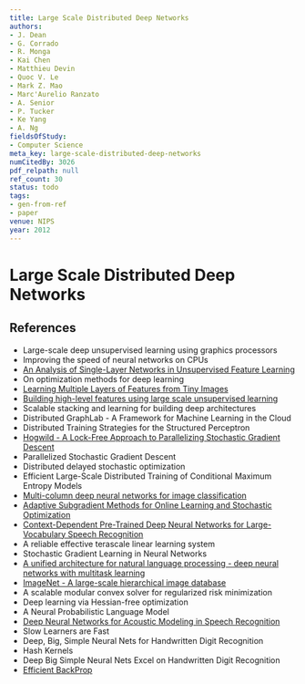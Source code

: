 ```yaml
---
title: Large Scale Distributed Deep Networks
authors:
- J. Dean
- G. Corrado
- R. Monga
- Kai Chen
- Matthieu Devin
- Quoc V. Le
- Mark Z. Mao
- Marc'Aurelio Ranzato
- A. Senior
- P. Tucker
- Ke Yang
- A. Ng
fieldsOfStudy:
- Computer Science
meta_key: large-scale-distributed-deep-networks
numCitedBy: 3026
pdf_relpath: null
ref_count: 30
status: todo
tags:
- gen-from-ref
- paper
venue: NIPS
year: 2012
---
```


# Large Scale Distributed Deep Networks

## References

- Large-scale deep unsupervised learning using graphics processors
- Improving the speed of neural networks on CPUs
- [An Analysis of Single-Layer Networks in Unsupervised Feature Learning](./an-analysis-of-single-layer-networks-in-unsupervised-feature-learning.md)
- On optimization methods for deep learning
- [Learning Multiple Layers of Features from Tiny Images](./learning-multiple-layers-of-features-from-tiny-images.md)
- [Building high-level features using large scale unsupervised learning](./building-high-level-features-using-large-scale-unsupervised-learning.md)
- Scalable stacking and learning for building deep architectures
- Distributed GraphLab - A Framework for Machine Learning in the Cloud
- Distributed Training Strategies for the Structured Perceptron
- [Hogwild - A Lock-Free Approach to Parallelizing Stochastic Gradient Descent](./hogwild-a-lock-free-approach-to-parallelizing-stochastic-gradient-descent.md)
- Parallelized Stochastic Gradient Descent
- Distributed delayed stochastic optimization
- Efficient Large-Scale Distributed Training of Conditional Maximum Entropy Models
- [Multi-column deep neural networks for image classification](./multi-column-deep-neural-networks-for-image-classification.md)
- [Adaptive Subgradient Methods for Online Learning and Stochastic Optimization](./adaptive-subgradient-methods-for-online-learning-and-stochastic-optimization.md)
- [Context-Dependent Pre-Trained Deep Neural Networks for Large-Vocabulary Speech Recognition](./context-dependent-pre-trained-deep-neural-networks-for-large-vocabulary-speech-recognition.md)
- A reliable effective terascale linear learning system
- Stochastic Gradient Learning in Neural Networks
- [A unified architecture for natural language processing - deep neural networks with multitask learning](./a-unified-architecture-for-natural-language-processing-deep-neural-networks-with-multitask-learning.md)
- [ImageNet - A large-scale hierarchical image database](./imagenet-a-large-scale-hierarchical-image-database.md)
- A scalable modular convex solver for regularized risk minimization
- Deep learning via Hessian-free optimization
- A Neural Probabilistic Language Model
- [Deep Neural Networks for Acoustic Modeling in Speech Recognition](./deep-neural-networks-for-acoustic-modeling-in-speech-recognition.md)
- Slow Learners are Fast
- Deep, Big, Simple Neural Nets for Handwritten Digit Recognition
- Hash Kernels
- Deep Big Simple Neural Nets Excel on Handwritten Digit Recognition
- [Efficient BackProp](./efficient-backprop.md)
